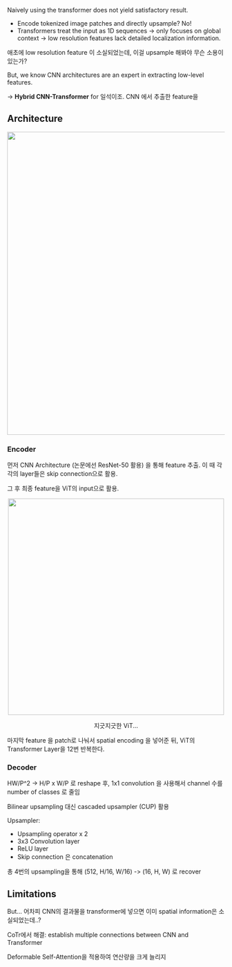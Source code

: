Naively using the transformer does not yield satisfactory result.

- Encode tokenized image patches and directly upsample? No!
- Transformers treat the input as 1D sequences -> only focuses on global context -> low resolution features lack detailed localization information.

애초에 low resolution feature 이 소실되었는데, 이걸 upsample 해봐야 무슨 소용이 있는가?

But, we know CNN architectures are an expert in extracting low-level features.

-> **Hybrid CNN-Transformer** for 일석이조. CNN 에서 추출한 feature을 

## Architecture

<p align="center">
<img src="https://github.com/hahajjjun/YBIGTA-Segmentation/blob/af401b440698f031653de920d5967dfbb9516bfb/Reviews/CoTr/Assets/transunet.png" width="700px">
</p>

### Encoder

먼저 CNN Architecture (논문에선 ResNet-50 활용) 을 통해 feature 추출. 이 때 각각의 layer들은 skip connection으로 활용.

그 후 최종 feature을 ViT의 input으로 활용.

<div align="center">
<img src="../Transformer/Assets/vit.gif" width="500px"></img>
  <p>지긋지긋한 ViT...</p>
</div>

마지막 feature 을 patch로 나눠서 spatial encoding 을 넣어준 뒤, ViT의 Transformer Layer을 12번 반복한다.

### Decoder

HW/P^2 -> H/P x W/P 로 reshape 후, 1x1 convolution 을 사용해서 channel 수를 number of classes 로 줄임

Bilinear upsampling 대신 cascaded upsampler (CUP) 활용

Upsampler:
  - Upsampling operator x 2
  - 3x3 Convolution layer
  - ReLU layer
  - Skip connection 은 concatenation

총 4번의 upsampling을 통해 (512, H/16, W/16) -> (16, H, W) 로 recover

## Limitations

But... 어차피 CNN의 결과물을 transformer에 넣으면 이미 spatial information은 소실되었는데..?

CoTr에서 해결: establish multiple connections between CNN and Transformer

Deformable Self-Attention을 적용하여 연산량을 크게 늘리지 
